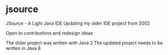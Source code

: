 # jsource
JSource - A Light Java IDE
Updating my older IDE project from 2002

Open to contributions and redesign ideas

The older project was written with Java 2
The updated project needs to be written in Java 8

